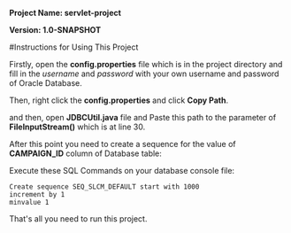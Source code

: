**Project Name: servlet-project**

**Version: 1.0-SNAPSHOT**

#Instructions for Using This Project

Firstly, open the **config.properties** file which is in the project directory and fill in the _username_ and _password_ with your own username and password of Oracle Database.

Then, right click the **config.properties** and click **Copy Path**.

and then, open **JDBCUtil.java** file and Paste this path to the parameter of **FileInputStream()** which is at line 30.


After this point you need to create a sequence for the value of **CAMPAIGN_ID** column of Database table:

Execute these SQL Commands on your database console file:
```
Create sequence SEQ_SLCM_DEFAULT start with 1000
increment by 1
minvalue 1
```

That's all you need to run this project.
